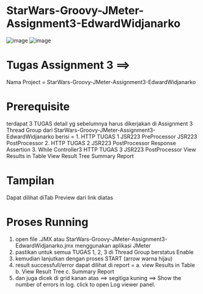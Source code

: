 # StarWars-Groovy-JMeter-Assignment3-EdwardWidjanarko

![image](https://github.com/edwardLAKONE/StarWars-Groovy-JMeter-Assignment3-EdwardWidjanarko/assets/153514891/cf761f26-ad52-428d-9d20-e3be371810b4)
![image](https://github.com/edwardLAKONE/StarWars-Groovy-JMeter-Assignment3-EdwardWidjanarko/assets/153514891/dcaf9be6-677d-4217-a3a2-643923b10296)

# Tugas Assignment 3 ==>
Nama Project = StarWars-Groovy-JMeter-Assignment3-EdwardWidjanarko

# Prerequisite
terdapat 3 TUGAS detail yg sebelumnya harus dikerjakan di Assignment 3
Thread Group dari StarWars-Groovy-JMeter-Assignment3-EdwardWidjanarko berisi = 
    1. HTTP TUGAS 1
       JSR223 PreProcessor
       JSR223 PostProcessor
    2. HTTP TUGAS 2
        JSR223 PostProcessor
        Response Assertion
    3. While Controller3
        HTTP TUGAS 3
        JSR223 PostProcessor
    View Results in Table
    View Result Tree
    Summary Report

# Tampilan
Dapat dilihat diTab Preview dari link diatas

# Proses Running
1. open file .JMX atau StarWars-Groovy-JMeter-Assignment3-EdwardWidjanarko.jmx menggunakan aplikasi JMeter
2. pastikan untuk semua TUGAS 1, 2, 3 di Thread Group berstatus Enable
3. kemudian lanjutkan dengan proses START (arrow warna hijau)
4. result successfull/error dapat dilihat di report =
     a. view Results in Table
     b. View Result Tree
     c. Summary Report
5. dan juga dicek di grid kanan atas ==> segitiga kuning ==> Show the number of errors in log.
     click to open Log viewer panel.
     
        
